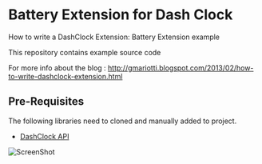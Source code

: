 # Battery Extension for Dash Clock

How to write a DashClock Extension: Battery Extension example

This repository contains example source code

For more info about the blog : 
http://gmariotti.blogspot.com/2013/02/how-to-write-dashclock-extension.html

## Pre-Requisites

The following libraries need to cloned and manually added to project.

 * [DashClock API](http://code.google.com/p/dashclock/wiki/API)
 
![ScreenShot](https://github.com/gabrielemariotti/androiddev/raw/master/DashclockbatteryExtension/Image1.png)
